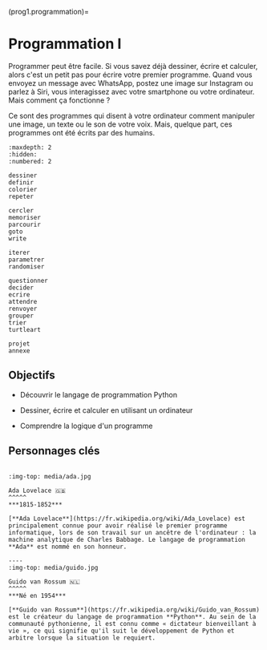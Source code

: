 (prog1.programmation)=

# Programmation I

Programmer peut être facile. Si vous savez déjà dessiner, écrire et calculer, alors c'est un petit pas pour écrire votre premier programme.
Quand vous envoyez un message avec WhatsApp, postez une image sur Instagram ou parlez à Siri, vous interagissez avec votre smartphone ou votre ordinateur. Mais comment ça fonctionne ?

Ce sont des programmes qui disent à votre ordinateur comment manipuler une image, un texte ou le son de votre voix. Mais, quelque part, ces programmes ont été écrits par des humains.

````{toctree}
:maxdepth: 2
:hidden:
:numbered: 2

dessiner
definir
colorier
repeter

cercler
memoriser
parcourir
goto
write

iterer
parametrer
randomiser

questionner
decider
ecrire
attendre
renvoyer
grouper
trier
turtleart

projet
annexe
````

## Objectifs

* Découvrir le langage de programmation Python

* Dessiner, écrire et calculer en utilisant un ordinateur

* Comprendre la logique d'un programme

## Personnages clés

````{panels}

:img-top: media/ada.jpg

Ada Lovelace 🇬🇧
^^^^^
***1815-1852***

[**Ada Lovelace**](https://fr.wikipedia.org/wiki/Ada_Lovelace) est principalement connue pour avoir réalisé le premier programme informatique, lors de son travail sur un ancêtre de l'ordinateur : la machine analytique de Charles Babbage. Le langage de programmation **Ada** est nommé en son honneur.

----
:img-top: media/guido.jpg

Guido van Rossum 🇳🇱
^^^^^
***Né en 1954***

[**Guido van Rossum**](https://fr.wikipedia.org/wiki/Guido_van_Rossum) est le créateur du langage de programmation **Python**. Au sein de la communauté pythonienne, il est connu comme « dictateur bienveillant à vie », ce qui signifie qu'il suit le développement de Python et arbitre lorsque la situation le requiert.
````
